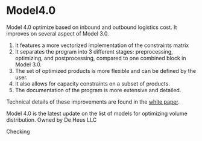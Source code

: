 # Model4.0
Model 4.0 optimize based on inbound and outbound logistics cost. It improves on several aspect of Model 3.0.

1. It features a more vectorized implementation of the constraints matrix
2. It separates the program into 3 different stages: preprocessing, optimizing, and postprocessing, compared to one combined block in Model 3.0.
3. The set of optimized products is more flexible and can be defined by the user.
4. It also allows for capacity constraints on a subset of products.
5. The documentation of the program is more extensive and detailed.

Technical details of these improvements are found in the [white paper].

[white paper]: https://github.com/MontyMinh/Model4.0/blob/main/WhitePaper.pdf "WhitePaper.pdf"

Model 4.0 is the latest update on the list of models for optimizing volume distribution. Owned by De Heus LLC

Checking
